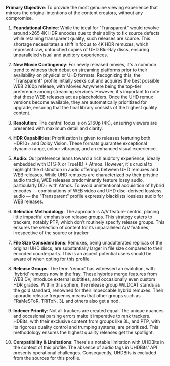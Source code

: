 **Primary Objective**: To provide the most genuine viewing experience that mirrors the original intentions of the content creators, without any compromise.

1. **Foundational Choice**: While the ideal for "Transparent" would revolve around x265 4K HDR encodes due to their ability to fix source defects while retaining transparent quality, such releases are scarce. This shortage necessitates a shift in focus to 4K HDR remuxes, which represent raw, untouched copies of UHD Blu-Ray discs, ensuring unparalleled visual and auditory experiences.
   
2. **New Movie Contingency**: For newly released movies, it's a common trend to witness their debut on streaming platforms prior to their availability on physical or UHD formats. Recognizing this, the "Transparent" profile initially seeks out and acquires the best possible WEB 2160p release, with Movies Anywhere being the top-tier preference among streaming services. However, it's important to note that these WEB releases act as placeholders. Once the UHD remux versions become available, they are automatically prioritized for upgrade, ensuring that the final library consists of the highest quality content.

3. **Resolution**: The central focus is on 2160p (4K), ensuring viewers are presented with maximum detail and clarity.

4. **HDR Capabilities**: Prioritization is given to releases featuring both HDR10+ and Dolby Vision. These formats guarantee exceptional dynamic range, colour vibrancy, and an enhanced visual experience.
   
5. **Audio**: Our preference leans toward a rich auditory experience, ideally embedded with DTS-X or TrueHD + Atmos. However, it's crucial to highlight the distinction in audio offerings between UHD remuxes and WEB releases. While UHD remuxes are characterized by their pristine audio tracks, WEB releases predominantly feature lossy audio, particularly DD+ with Atmos. To avoid unintentional acquisition of hybrid encodes — combinations of WEB video and UHD disc-derived lossless audio — the "Transparent" profile expressly blacklists lossless audio for WEB releases.

6. **Selection Methodology**: The approach is A/V feature-centric, placing little impactful emphasis on release groups. This strategy caters to trackers, notably PTP, which don’t routinely specify release groups. This ensures the selection of content for its unparalleled A/V features, irrespective of the source or tracker.

7. **File Size Considerations**: Remuxes, being unadulterated replicas of the original UHD discs, are substantially larger in file size compared to their encoded counterparts. This is an aspect potential users should be aware of when opting for this profile.

8. **Release Groups**: The term 'remux' has witnessed an evolution, with 'hybrid' remuxes now in the fray. These hybrids merge features from WEB DV, introduce external subtitles, and occasionally even custom HDR grades. Within this sphere, the release group WiLDCAT stands as the gold standard, renowned for their impeccable hybrid remuxes. Their sporadic release frequency means that other groups such as FRaMeSToR, TRiToN, 3L and others also get a nod.

9. **Indexer Priority**: Not all trackers are created equal. The unique nuances and occasional parsing errors make it imperative to rank trackers. HDBits, with their exclusive content from groups like 3L, and PTP, with its rigorous quality control and trumping systems, are prioritized. This methodology ensures the highest quality releases get the spotlight.

10. **Compatibility & Limitations**: There's a notable limitation with UHDBits in the context of this profile. The absence of audio tags in UHDBits' API presents operational challenges. Consequently, UHDBits is excluded from the sources for this profile.